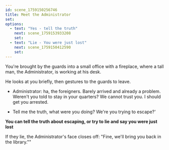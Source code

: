 ```yaml
---
id: scene_1759150256746
title: Meet the Administrator
set:
options:
  - text: "Yes - tell the truth"
    next: scene_1759153933208
    set:
  - text: "Lie - You were just lost"
    next: scene_1759150412590
    set:
---
```


You're brought by the guards into a small office with a fireplace, where a tall man, the Administrator, is working at his desk. 

He looks at you briefly, then gestures to the guards to leave. 

- Administrator: ha, the foreigners. Barely arrived and already a problem. Weren't you told to stay in your quarters? We cannot trust you. I should get you arrested. 
 

- Tell me the truth, what were you doing? We're you trying to escape?'


**You can tell the truth about escaping, or try to lie and say you were just lost**

If they lie, the Administrator's face closes off: "Fine, we'll bring you back in the library.""